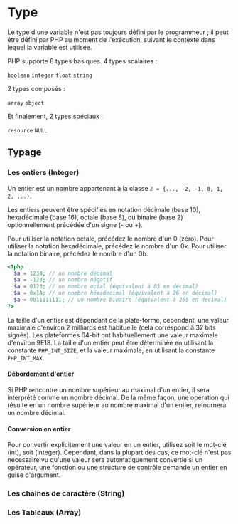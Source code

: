# Type
Le type d'une variable n'est pas toujours défini par le programmeur ; il peut être défini par PHP au moment de l'exécution, suivant le contexte dans lequel la variable est utilisée.

PHP supporte 8 types basiques.
4 types scalaires :

`boolean` `integer` `float` `string`

2 types composés :

`array` `object`

Et finalement, 2 types spéciaux :

`resource` `NULL`

## Typage
### Les entiers (Integer)
Un entier est un nombre appartenant à la classe `ℤ = {..., -2, -1, 0, 1, 2, ...}`.

Les entiers peuvent être spécifiés en notation décimale (base 10), hexadécimale (base 16), octale (base 8), ou binaire (base 2) optionnellement précédée d'un signe (- ou +).

Pour utiliser la notation octale, précédez le nombre d'un 0 (zéro). Pour utiliser la notation hexadécimale, précédez le nombre d'un 0x. Pour utiliser la notation binaire, précédez le nombre d'un 0b.

```php
<?php
  $a = 1234; // un nombre décimal
  $a = -123; // un nombre négatif
  $a = 0123; // un nombre octal (équivalent à 83 en décimal)
  $a = 0x1A; // un nombre héxadecimal (équivalent à 26 en décimal)
  $a = 0b11111111; // un nombre binaire (équivalent à 255 en decimal)
?>
```

La taille d'un entier est dépendant de la plate-forme, cependant, une valeur maximale d'environ 2 milliards est habituelle (cela correspond à 32 bits signés). Les plateformes 64-bit ont habituellement une valeur maximale d'environ 9E18. La taille d'un entier peut être déterminée en utilisant la constante `PHP_INT_SIZE`, et la valeur maximale, en utilisant la constante `PHP_INT_MAX`.

#### Débordement d'entier

Si PHP rencontre un nombre supérieur au maximal d'un entier, il sera interprété comme un nombre décimal. De la même façon, une opération qui résulte en un nombre supérieur au nombre maximal d'un entier, retournera un nombre décimal.

#### Conversion en entier

Pour convertir explicitement une valeur en un entier, utilisez soit le mot-clé (int), soit (integer). Cependant, dans la plupart des cas, ce mot-clé n'est pas nécessaire vu qu'une valeur sera automatiquement convertie si un opérateur, une fonction ou une structure de contrôle demande un entier en guise d'argument.




### Les chaînes de caractère (String)

### Les Tableaux (Array)
